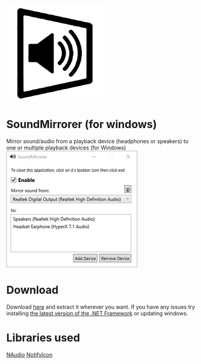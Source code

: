 ![alt text](https://github.com/cyberrex5/SoundMirrorer/blob/main/ico-256.png)
# SoundMirrorer (for windows)
Mirror sound/audio from a playback device (headphones or speakers) to one or multiple playback devices (for Windows)
![alt text](https://github.com/cyberrex5/SoundMirrorer/blob/main/Screenshots/sc1.jpg)

# Download
Download [here](https://github.com/cyberrex5/SoundMirrorer/releases) and extract it wherever you want.
If you have any issues try installing [the latest version of the .NET Framework](https://dotnet.microsoft.com/download/dotnet-framework/thank-you/net48-web-installer) or updating windows.

# Libraries used
[NAudio](https://github.com/naudio/NAudio)
[NotifyIcon](https://github.com/hardcodet/wpf-notifyicon)
